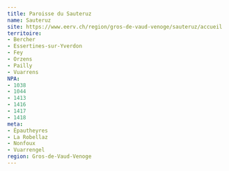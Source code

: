 ```yaml
---
title: Paroisse du Sauteruz
name: Sauteruz
site: https://www.eerv.ch/region/gros-de-vaud-venoge/sauteruz/accueil
territoire:
- Bercher
- Essertines-sur-Yverdon
- Fey
- Orzens
- Pailly
- Vuarrens
NPA:
- 1038
- 1044
- 1413
- 1416
- 1417
- 1418
meta:
- Épautheyres
- La Robellaz
- Nonfoux
- Vuarrengel
region: Gros-de-Vaud-Venoge
---
```

